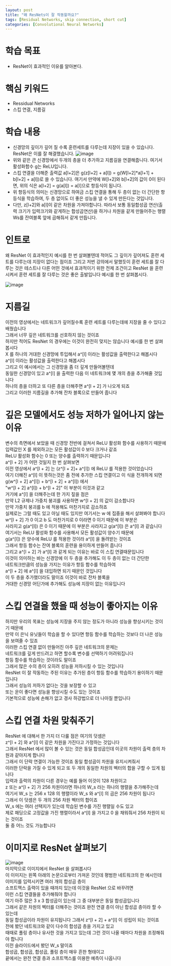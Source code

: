 ```yaml
---
layout: post
title: "왜 ResNets이 잘 작동할까요?"
tags: [Residual Networks, skip connection, short cut]
categories: [Convolutional Neural Networks]
---
```


# 학습 목표
- ResNet이 효과적인 이유를 알아본다.

# 핵심 키워드
- Ressidual Networks
- 스킵 연결, 지름길

# 학습 내용
- 신경망의 깊이가 깊어 질 수록 훈련세트를 다루는데 지장이 있을 수 있습니다. ResNet은 이를 잘 해결했습니다.
![image](https://user-images.githubusercontent.com/50114210/71480094-cbc32700-283a-11ea-8701-b01d80390a2f.png)        
- 위와 같은 큰 신경망에서 두개의 층을 더 추가하고 지름길을 연결해줍니다. 여기서 활성화함수 g는 ReLU입니다.
- 스킵 연결을 더해준 출력값 a[l+2]은 g(z[l+2] + a[l]) = g(W[l+2]*a[l+1] + b[l+2] + a[l])로 쓸 수 있습니다. 여기서 만약에 W[l+2]와 b[l+2]의 값이 0이 된다면, 위의 식은 a[l+2] = g(a[l]) = a[l]으로 항등식이 됩니다.
- 위 항등식의 의미는 신경망으로 하여금 스킵 연결을 통해 두 층이 없는 더 간단한 항등식을 학습하여, 두 층 없이도 더 좋은 성능을 낼 수 있게 만든다는 것입니다.
- 다만, z[l+2]와 a[l]이 같은 차원을 가져야합니다. 따라서 보통 동일합성곱 연산(출력 크기가 입력크기와 같게하는 합성곱연산)을 하거나 차원을 같게 만들어주는 행렬 Ws를 잔여블록 앞에 곱해줘서 같게 만듭니다.

# 인트로
왜 ResNet 이 효과적인지 예시를 한 번 살펴볼텐데
적어도 그 깊이가 깊어져도 훈련 세트를 다루는데 지장이 없다는 점이죠
그리고 저번 강의에서 말했듯이 훈련 세트를 잘 다루는 것은 
테스트나 다른 어떤 것에서 효과적이기 위한 전제 조건이고
ResNet 을 훈련시켜서 훈련 세트를 잘 다루는 것은 좋은 출발입니다 예시를 한 번 살펴봅시다.

![image](https://user-images.githubusercontent.com/50114210/71480452-6b34e980-283c-11ea-8d6f-62ba9ac46a58.png)                   

# 지름길
이전의 영상에서는 네트워크가 깊어질수록 훈련 세트를 다루는데에 지장을 줄 수 있다고 배웠습니다         
그래서 너무 깊은 네트워크를 선호하지 않는 것이죠         
하지만 적어도 ResNet 의 경우에는 이것이 완전히 맞지는 않습니다 예시를 한 번 살펴봅시다         
X 를 하나의 거대한 신경망에 투입해서 a^[l] 이라는 활성값을 출력한다고 해봅시다         
a^[l] 이라는 활성값을 출력한다고 해봅시다         
그리고 이 예시에서는 그 신경망을 좀 더 깊게 만들어볼텐데         
동일한 신경망이 있고 a^[l] 을 출력한 다음 이 네트워크에 몇 개의 층을 추가해줄 것입니다         
하나의 층을 더하고 또 다른 층을 더해주면 a^[l + 2] 가 나오게 되죠         
그리고 이러한 지름길을 추가해 잔차 블록으로 만들어 줍니다         

# 깊은 모델에서도 성능 저하가 일어나지 않는 이유
변수의 측면에서 보았을 때 신경망 전반에 걸쳐서 ReLU 활성화 함수를 사용하기 때문에           
입력값인 X 를 제외하고는 모든 활성값이 0 보다 크거나 같죠           
ReLU 활성화 함수는 0 또는 양수를 출력하기 때문입니다           
a^[l + 2] 가 어떤 것일지 한 번 살펴보면           
이전 영상에서 a^[l + 2] 는 (z^[l + 2]+ a^[l])  에 ReLU 를 적용한 것이었습니다           
여기 더해진 a^[l] 이 뜻하는것은 좀 전에 추가한 스킵 연결이고 이 식을 전개하게 되면           
g(w^[l + 2] a^[l]) + b^[l + 2] + a^[l]) 에서            
"w^[l + 2] a^[l]) + b^[l + 2]" 이 부분이 이것과 같고           
거기에 a^[l] 을 더해주는데 한 가지 짚을 점은           
만약 L2 규제나 가중치 붕괴를 사용하면 w^[l + 2] 의 값이 감소합니다           
만약 가중치 붕괴를 b 에 적용해도 마찬가지로 감소하죠           
실제로는 그럴 때도 있고 아닐 때도 있지만 여기서는 w 에 집중을 해서 살펴봐야 합니다           
w^[l + 2] 가 0 이고 b 도 마찬가지로 0 이라면 0 이기 때문에 이 부분은            
사라지고 g(a^[l]) 은 0 이기 때문에 이 부분은 사라지고 g(a^[l]) 은 a^[l] 과 같습니다           
여기서는 ReLU 활성화 함수를 사용해서 모든 활성값이 양수기 때문에           
g(a^[l]) 은 양수에 ReLU 를 적용한 것이라 a^[l] 을 돌려받는 것이죠           
그래서 항등 함수는 잔여 블록의 훈련을 용이하게 만들어 줍니다           
그리고 a^[l + 2] 가 a^[l] 과 같게 되는 이유는 바로 이 스킵 연결때문입니다           
이것이 의미하는 바는 신경망에 이 두 층을 추가해도 이 두 층이 없는 더 간단한           
네트워크만큼의 성능을 가지는 이유가 항등 함수를 학습하여            
a^[l + 2] 에 a^[l] 을 대입하면 되기 때문인 것입니다           
이 두 층을 추가했더라도 말이죠 이것이 바로 잔차 블록을           
거대한 신경망 어딘가에 추가해도 성능에 지장이 없는 이유입니다           

# 스킵 연결을 했을 때 성능이 좋아지는 이유
하지만 우리의 목표는 성능에 지장을 주지 않는 정도가 아니라 성능을 향상시키는 것이기 때문에           
만약 이 은닉 유닛들이 학습을 할 수 있다면 항등 함수를 학습하는 것보다 더 나은 성능을 보여줄 수 있죠              
이러한 스킵 연결 없이 만들어진 아주 깊은 네트워크의 문제는               
네트워크를 깊게 만드려고 하면 할수록 변수를 선택하기 어려워집니다              
항등 함수를 학습하는 것이라도 말이죠              
그래서 많은 수의 층이 오히려 성능을 저하시킬 수 있는 것입니다              
ResNet 이 잘 작동하는 주된 이유는 추가된 층이 항등 함수를 학습하기 용이하기 때문입니다              
그래서 성능의 저하가 없다는 것을 보장할 수 있고              
또는 운이 좋다면 성능을 향상시킬 수도 있는 것이죠              
기본적으로 성능에 손해가 없고 경사 하강법으로 더 나아질 뿐입니다              

# 스킵 연결 차원 맞춰주기
ResNet 에 대해서 한 가지 더 다룰 점은 여기의 덧셈은              
z^[l + 2] 와 a^[l] 이 같은 차원을 가진다고 가정하는 것입니다              
그래서 ResNet 에서 많이 볼 수 있는 것은 동일 합성곱인데 이곳의 차원이 출력 층의 차원과 같아지게 합니다              
그래서 이 단락 연결이 가능한 것이죠 동일 합성곱이 차원을 유지시켜줘서              
이러한 단락을 가질 수 있게 되고 또 두 개의 동일한 차원의 벡터의 합을 구할 수 있게 됩니다              
입력과 출력의 차원이 다른 경우는 예를 들어 이것이 128 차원이고              
z 또는 a^[l + 2] 가 256 차원이라면 하나의 W_s 라는 하나의 행렬을 추가해주는데              
여기서 W_s 는 256 x 128 의 행렬이라 W_s 와 a^[l] 의 곱은 256 차원이 됩니다              
그래서 이 덧셈은 두 개의 256 차원 벡터의 합이죠              
W_s 에는 여러 선택지가 있는데 학습된 변수를 가진 행렬일 수도 있고              
제로 패딩으로 고정값을 가진 행렬이라서 a^[l] 을 가지고 0 을 채워줘서 256 차원이 되는 것이죠              
둘 중 어느 것도 가능합니다              

# 이미지로 ResNet 살펴보기
![image](https://user-images.githubusercontent.com/50114210/71480458-7720ab80-283c-11ea-98e2-48bf9dc35556.png)                       
마지막으로 이미지에서 ResNet 을 살펴봅시다            
이 이미지는 왼쪽 아래의 논문으로부터 가져온 것인데 평범한 네트워크의 한 예시인데            
이미지를 입력시키면 여러 개의 합성곱 층이            
소프트맥스 출력이 있을 때까지 있는데 이것을 ResNet 으로 바꾸려면            
이런 스킵 연결들을 추가해줘야 합니다            
여기 아주 많은 3 x 3 합성곱이 있는데 그 중 대부분은 동일 합성곱입니다            
그래서 같은 차원의 벡터를 더해주는 것이죠 완전 연결 층이 아닌 합성곱 층이라 할 수 있는데            
동일 합성곱이라 차원이 유지됩니다 그래서 z^[l + 2] + a^[l] 이 성립이 되는 것이죠            
전에 봤던 네트워크와 같이 다수의 합성곱 층을 가지고 있고            
때때로 풀링 층이나 유사한 것을 가지고 있는데 그런 것이 나올 때마다 차원을 조정해줘야 합니다            
이전 슬라이드에서 봤던 W_s 말이죠            
합성곱, 합성곱, 합성곱, 풀링 층이 매우 흔한 형태이고            
끝에서는 완전 연결 층과 소프트맥스를 이용한 예측이 나옵니다            

